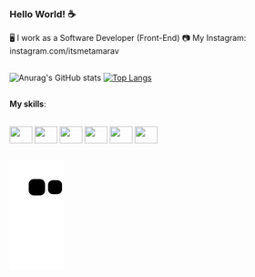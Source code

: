 ### Hello World! ☕

🖥️ I work as a Software Developer (Front-End)
📷 My Instagram: instagram.com/itsmetamarav

##

![Anurag's GitHub stats](https://github-readme-stats.vercel.app/api?username=tamaravoliveira&show_icons=true&bg_color=181F2F&title_color=F03F5D&text_color=FFF&icon_color=F03F5D) [![Top Langs](https://github-readme-stats.vercel.app/api/top-langs/?username=tamaravoliveira&layout=compact&&bg_color=181F2F&title_color=F03F5D&text_color=FFF&icon_color=F03F5D&)](https://github.com/tamaravoliveira/github-readme-stats)

##

<b>My skills</b>:

<div style="display: inline-block"><br>
<img align="center" width="40" height="30" src="https://cdn.jsdelivr.net/gh/devicons/devicon/icons/angularjs/angularjs-plain.svg"/>
<img align="center" width="40" height="30" src="https://cdn.jsdelivr.net/gh/devicons/devicon/icons/javascript/javascript-plain.svg"/>
<img align="center" width="40" height="30" src="https://cdn.jsdelivr.net/gh/devicons/devicon/icons/typescript/typescript-plain.svg" />
<img align="center" width="40" height="30" src="https://cdn.jsdelivr.net/gh/devicons/devicon/icons/html5/html5-plain.svg" />
<img align="center" width="40" height="30" src="https://cdn.jsdelivr.net/gh/devicons/devicon/icons/css3/css3-plain.svg" />
<img align="center" width="40" height="30" src="https://cdn.jsdelivr.net/gh/devicons/devicon/icons/git/git-plain.svg" />
</div>

##

![snake gif](https://github.com/tamaravoliveira/tamaravoliveira/blob/output/github-contribution-grid-snake.svg)

